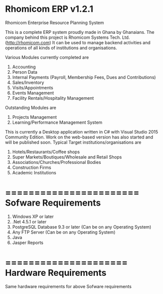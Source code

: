 # Rhomicom ERP v1.2.1
Rhomicom Enterprise Resource Planning System

This is a complete ERP system proudly made in Ghana by Ghanaians.
The company behind this project is Rhomicom Systems Tech. Ltd.(http://rhomicom.com)
It can be used to manage backend activities and operations of all kinds of institutions and organisations.

Various Modules currently completed are
1. Accounting
2. Person Data
3. Internal Payments (Payroll, Membership Fees, Dues and Contributions)
4. Sales/Inventory
5. Visits/Appointments
6. Events Management
7. Facility Rentals/Hospitality Management

Outstanding Modules are
1. Projects Management
2. Learning/Performance Management System

This is currently a Desktop application written in C# with Visual Studio 2015 Community Edition.
Work on the web-based version has also started and will be published soon.
Typical Target institutions/organisations are
1. Hotels/Restaurants/Coffee shops
2. Super Markets/Boutiques/Wholesale and Retail Shops
3. Associations/Churches/Professional Bodies
4. Construction Firms
5. Academic Institutions

=======================
Sofware Requirements
=======================
1. Windows XP or later
2. .Net 4.5.1 or later
3. PostgreSQL Database 9.3 or later (Can be on any Operating System)
4. Any FTP Server (Can be on any Operating System)
5. Java
6. Jasper Reports

=====================
Hardware Requirements
=====================
Same hardware requirements for above Sofware requirements

